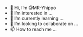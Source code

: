 - 👋 Hi, I’m @MR-Yhippo
- 👀 I’m interested in ...
- 🌱 I’m currently learning ...
- 💞️ I’m looking to collaborate on ...
- 📫 How to reach me ...

<!---
MR-Yhippo/MR-Yhippo is a ✨ special ✨ repository because its `README.md` (this file) appears on your GitHub profile.
You can click the Preview link to take a look at your changes.
--->
